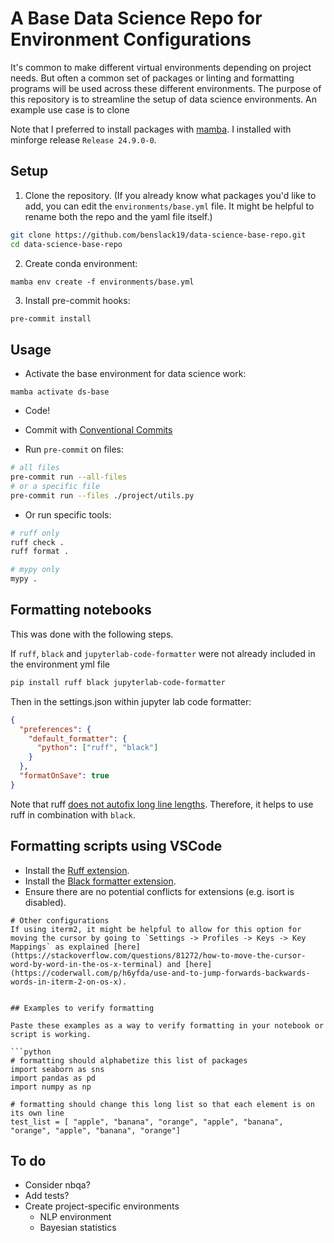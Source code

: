 # A Base Data Science Repo for Environment Configurations

It's common to make different virtual environments depending on project needs. But often a common set of packages or linting and formatting programs will be used across these different environments. The purpose of this repository is to streamline the setup of data science environments. An example use case is to clone 

Note that I preferred to install packages with [mamba](https://mamba.readthedocs.io/en/latest/index.html). I installed with minforge release `Release 24.9.0-0`.

## Setup

1. Clone the repository. (If you already know what packages you'd like to add, you can edit the `environments/base.yml` file. It might be helpful to rename both the repo and the yaml file itself.)

```sh
git clone https://github.com/benslack19/data-science-base-repo.git
cd data-science-base-repo
```

2. Create conda environment:

`mamba env create -f environments/base.yml`

3. Install pre-commit hooks:

```sh
pre-commit install
```


## Usage

- Activate the base environment for data science work:

`mamba activate ds-base`

- Code!

- Commit with [Conventional Commits](https://www.conventionalcommits.org/en/v1.0.0/#specification)

- Run `pre-commit` on files:
```sh
# all files
pre-commit run --all-files
# or a specific file
pre-commit run --files ./project/utils.py
```

- Or run specific tools:
```sh
# ruff only
ruff check .
ruff format . 

# mypy only
mypy .
```



## Formatting notebooks

This was done with the following steps.

If `ruff`, `black` and `jupyterlab-code-formatter` were not already included in the environment yml file
```sh
pip install ruff black jupyterlab-code-formatter
```

Then in the settings.json within jupyter lab code formatter:

```json
{
  "preferences": {
    "default_formatter": {
      "python": ["ruff", "black"]
    }
  },
  "formatOnSave": true
}
```

Note that ruff [does not autofix long line lengths](https://stackoverflow.com/questions/76771858/ruff-does-not-autofix-line-too-long-violation). Therefore, it helps to use ruff in combination with `black`.

## Formatting scripts using VSCode
- Install the [Ruff extension](https://marketplace.visualstudio.com/items?itemName=charliermarsh.ruff).
- Install the [Black formatter extension](https://marketplace.visualstudio.com/items?itemName=ms-python.black-formatter).
- Ensure there are no potential conflicts for extensions (e.g. isort is disabled).

```
# Other configurations
If using iterm2, it might be helpful to allow for this option for moving the cursor by going to `Settings -> Profiles -> Keys -> Key Mappings` as explained [here](https://stackoverflow.com/questions/81272/how-to-move-the-cursor-word-by-word-in-the-os-x-terminal) and [here](https://coderwall.com/p/h6yfda/use-and-to-jump-forwards-backwards-words-in-iterm-2-on-os-x).


## Examples to verify formatting

Paste these examples as a way to verify formatting in your notebook or script is working.

```python
# formatting should alphabetize this list of packages
import seaborn as sns
import pandas as pd
import numpy as np

# formatting should change this long list so that each element is on its own line
test_list = [ "apple", "banana", "orange", "apple", "banana", "orange", "apple", "banana", "orange"]
```



## To do
- Consider nbqa?
- Add tests?
- Create project-specific environments
    - NLP environment
    - Bayesian statistics